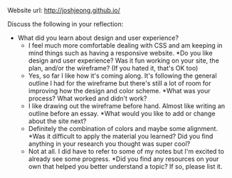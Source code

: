 Website url: http://joshjeong.github.io/

Discuss the following in your reflection:

* What did you learn about design and user experience?
  - I feel much more comfortable dealing with CSS and am keeping in mind things such as having a responsive website.
*Do you like design and user experience? Was it fun working on your site, the plan, and/or the wireframe? (If you hated it, that's OK too)
  - Yes, so far I like how it's coming along. It's following the general outline I had for the wireframe but there's still a lot of room for improving how the design and color scheme.
*What was your process? What worked and didn't work?
  - I like drawing out the wireframe before hand. Almost like writing an outline before an essay.
*What would you like to add or change about the site next?
  - Definitely the combination of colors and maybe some alignment.
*Was it difficult to apply the material you learned? Did you find anything in your research you thought was super cool?
  - Not at all. I did have to refer to some of my notes but I'm excited to already see some progress.
*Did you find any resources on your own that helped you better understand a topic? If so, please list it.
